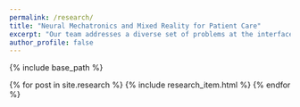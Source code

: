 ```yaml
---
permalink: /research/
title: "Neural Mechatronics and Mixed Reality for Patient Care"
excerpt: "Our team addresses a diverse set of problems at the interface between engineering, biosciences, and computing. "
author_profile: false
---
```


{% include base_path %}

{% for post in site.research %}
  {% include research_item.html %}
{% endfor %}
